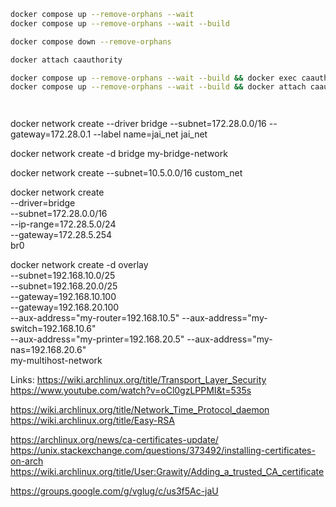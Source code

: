 

```bash
docker compose up --remove-orphans --wait
docker compose up --remove-orphans --wait --build
```

```bash
docker compose down --remove-orphans
```

```bash
docker attach caauthority
```

```bash
docker compose up --remove-orphans --wait --build && docker exec caauthority /setup-service.sh
docker compose up --remove-orphans --wait --build && docker attach caauthority
```

```bash
```

```bash
```



docker network create --driver bridge --subnet=172.28.0.0/16 --gateway=172.28.0.1 --label name=jai_net jai_net

docker network create -d bridge my-bridge-network


docker network create --subnet=10.5.0.0/16 custom_net

docker network create \
  --driver=bridge \
  --subnet=172.28.0.0/16 \
  --ip-range=172.28.5.0/24 \
  --gateway=172.28.5.254 \
  br0

  docker network create -d overlay \
  --subnet=192.168.10.0/25 \
  --subnet=192.168.20.0/25 \
  --gateway=192.168.10.100 \
  --gateway=192.168.20.100 \
  --aux-address="my-router=192.168.10.5" --aux-address="my-switch=192.168.10.6" \
  --aux-address="my-printer=192.168.20.5" --aux-address="my-nas=192.168.20.6" \
  my-multihost-network



Links:
https://wiki.archlinux.org/title/Transport_Layer_Security
https://www.youtube.com/watch?v=oCl0gzLPPMI&t=535s

https://wiki.archlinux.org/title/Network_Time_Protocol_daemon
https://wiki.archlinux.org/title/Easy-RSA

https://archlinux.org/news/ca-certificates-update/
https://unix.stackexchange.com/questions/373492/installing-certificates-on-arch
https://wiki.archlinux.org/title/User:Grawity/Adding_a_trusted_CA_certificate

https://groups.google.com/g/vglug/c/us3f5Ac-jaU